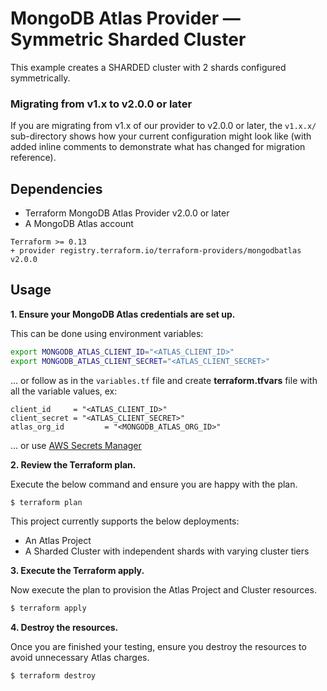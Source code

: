 # MongoDB Atlas Provider — Symmetric Sharded Cluster

This example creates a SHARDED cluster with 2 shards configured symmetrically.

### Migrating from v1.x to v2.0.0 or later
If you are migrating from v1.x of our provider to v2.0.0 or later, the `v1.x.x/` sub-directory shows how your current configuration might look like (with added inline comments to demonstrate what has changed for migration reference).

## Dependencies

* Terraform MongoDB Atlas Provider v2.0.0 or later
* A MongoDB Atlas account 

```
Terraform >= 0.13
+ provider registry.terraform.io/terraform-providers/mongodbatlas v2.0.0
```


## Usage
**1\. Ensure your MongoDB Atlas credentials are set up.**

This can be done using environment variables:

```bash
export MONGODB_ATLAS_CLIENT_ID="<ATLAS_CLIENT_ID>"
export MONGODB_ATLAS_CLIENT_SECRET="<ATLAS_CLIENT_SECRET>"
```

... or follow as in the `variables.tf` file and create **terraform.tfvars** file with all the variable values, ex:
```
client_id     = "<ATLAS_CLIENT_ID>"
client_secret = "<ATLAS_CLIENT_SECRET>"
atlas_org_id         = "<MONGODB_ATLAS_ORG_ID>"
```

... or use [AWS Secrets Manager](https://registry.terraform.io/providers/mongodb/mongodbatlas/latest/docs#aws-secrets-manager)

**2\. Review the Terraform plan.**

Execute the below command and ensure you are happy with the plan.

``` bash
$ terraform plan
```
This project currently supports the below deployments:

- An Atlas Project
- A Sharded Cluster with independent shards with varying cluster tiers

**3\. Execute the Terraform apply.**

Now execute the plan to provision the Atlas Project and Cluster resources.

``` bash
$ terraform apply
```

**4\. Destroy the resources.**

Once you are finished your testing, ensure you destroy the resources to avoid unnecessary Atlas charges.

``` bash
$ terraform destroy
```

